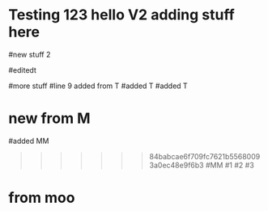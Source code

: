 # Testing 123 hello V2 adding stuff here

#new stuff 2


#editedt

#more stuff
#line 9 added from T
#added T
#added T
# new from M

#added MM

>>>>>>> 84babcae6f709fc7621b55680093a0ec48e9f6b3
#MM
#1
#2
#3




# from moo